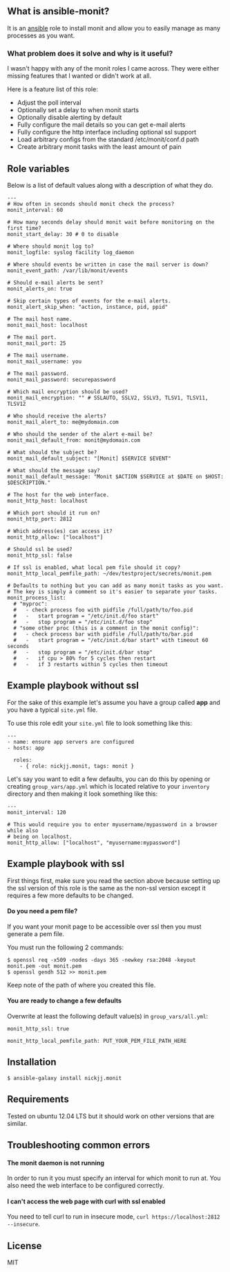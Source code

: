 ## What is ansible-monit?

It is an [ansible](http://www.ansible.com/home) role to install monit and allow you to easily manage as many processes as you want.

### What problem does it solve and why is it useful?

I wasn't happy with any of the monit roles I came across. They were either missing features that I wanted or didn't work at all.

Here is a feature list of this role:

- Adjust the poll interval
- Optionally set a delay to when monit starts
- Optionally disable alerting by default
- Fully configure the mail details so you can get e-mail alerts
- Fully configure the http interface including optional ssl support
- Load arbitrary configs from the standard /etc/monit/conf.d path
- Create arbitrary monit tasks with the least amount of pain

## Role variables

Below is a list of default values along with a description of what they do.

```
---
# How often in seconds should monit check the process?
monit_interval: 60

# How many seconds delay should monit wait before monitoring on the first time?
monit_start_delay: 30 # 0 to disable

# Where should monit log to?
monit_logfile: syslog facility log_daemon

# Where should events be written in case the mail server is down?
monit_event_path: /var/lib/monit/events

# Should e-mail alerts be sent?
monit_alerts_on: true

# Skip certain types of events for the e-mail alerts.
monit_alert_skip_when: "action, instance, pid, ppid"

# The mail host name.
monit_mail_host: localhost

# The mail port.
monit_mail_port: 25

# The mail username.
monit_mail_username: you

# The mail password.
monit_mail_password: securepassword

# Which mail encryption should be used?
monit_mail_encryption: "" # SSLAUTO, SSLV2, SSLV3, TLSV1, TLSV11, TLSV12

# Who should receive the alerts?
monit_mail_alert_to: me@mydomain.com

# Who should the sender of the alert e-mail be?
monit_mail_default_from: monit@mydomain.com

# What should the subject be?
monit_mail_default_subject: "[Monit] $SERVICE $EVENT"

# What should the message say?
monit_mail_default_message: "Monit $ACTION $SERVICE at $DATE on $HOST: $DESCRIPTION."

# The host for the web interface.
monit_http_host: localhost

# Which port should it run on?
monit_http_port: 2812

# Which address(es) can access it?
monit_http_allow: ["localhost"]

# Should ssl be used?
monit_http_ssl: false

# If ssl is enabled, what local pem file should it copy?
monit_http_local_pemfile_path: ~/dev/testproject/secrets/monit.pem

# Defaults to nothing but you can add as many monit tasks as you want.
# The key is simply a comment so it's easier to separate your tasks.
monit_process_list:
  # "myproc":
  #   - check process foo with pidfile /full/path/to/foo.pid
  #   -   start program = "/etc/init.d/foo start"
  #   -   stop program = "/etc/init.d/foo stop"
  # "some other proc (this is a comment in the monit config)":
  #   - check process bar with pidfile /full/path/to/bar.pid
  #   -   start program = "/etc/init.d/bar start" with timeout 60 seconds
  #   -   stop program = "/etc/init.d/bar stop"
  #   -   if cpu > 80% for 5 cycles then restart
  #   -   if 3 restarts within 5 cycles then timeout
```

## Example playbook without ssl

For the sake of this example let's assume you have a group called **app** and you have a typical `site.yml` file.

To use this role edit your `site.yml` file to look something like this:

```
---
- name: ensure app servers are configured
- hosts: app

  roles:
    - { role: nickjj.monit, tags: monit }
```

Let's say you want to edit a few defaults, you can do this by opening or creating `group_vars/app.yml` which is located relative to your `inventory` directory and then making it look something like this:

```
---
monit_interval: 120

# This would require you to enter myusername/mypassword in a browser while also
# being on localhost.
monit_http_allow: ["localhost", "myusername:mypassword"]
```

## Example playbook with ssl

First things first, make sure you read the section above because setting up the ssl version of this role is the same as the non-ssl version except it requires a few more defaults to be changed.

#### Do you need a pem file?

If you want your monit page to be accessible over ssl then you must generate a pem file.

You must run the following 2 commands:

`$ openssl req -x509 -nodes -days 365 -newkey rsa:2048 -keyout monit.pem -out monit.pem`  
`$ openssl gendh 512 >> monit.pem`

Keep note of the path of where you created this file.

#### You are ready to change a few defaults

Overwrite at least the following default value(s) in `group_vars/all.yml`:

```
monit_http_ssl: true

monit_http_local_pemfile_path: PUT_YOUR_PEM_FILE_PATH_HERE
```

## Installation

`$ ansible-galaxy install nickjj.monit`

## Requirements

Tested on ubuntu 12.04 LTS but it should work on other versions that are similar.

## Troubleshooting common errors

#### The monit daemon is not running
In order to run it you must specify an interval for which monit to run at. You also need the web interface to be configured correctly.

#### I can't access the web page with curl with ssl enabled
You need to tell curl to run in insecure mode, `curl https://localhost:2812 --insecure`.

## License

MIT